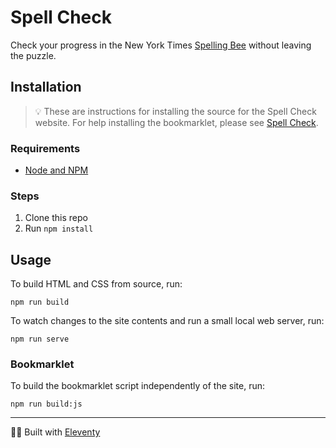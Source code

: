 # Spell Check

Check your progress in the New York Times [Spelling Bee] without leaving the puzzle.

## Installation

> 💡 These are instructions for installing the source for the Spell Check website. For help installing the bookmarklet, please see [Spell Check].

### Requirements

- [Node and NPM](https://nodejs.org)

### Steps

1. Clone this repo
1. Run `npm install`

## Usage

To build HTML and CSS from source, run:

```
npm run build
```

To watch changes to the site contents and run a small local web server, run:

```
npm run serve
```

### Bookmarklet

To build the bookmarklet script independently of the site, run:

```
npm run build:js
```

---

🎈🐀 Built with [Eleventy]

[Eleventy]: https://11ty.dev
[Spell Check]: https://spellcheck.fun
[Spelling Bee]: https://www.nytimes.com/puzzles/spelling-bee
